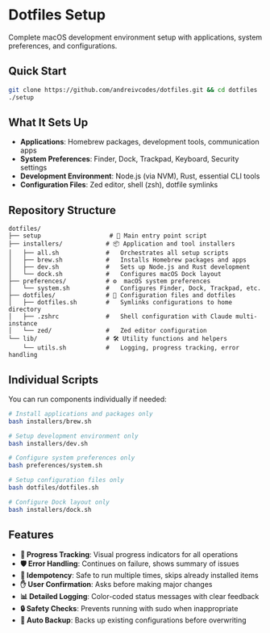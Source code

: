 # Dotfiles Setup

Complete macOS development environment setup with applications, system preferences, and configurations.

## Quick Start

```bash
git clone https://github.com/andreivcodes/dotfiles.git && cd dotfiles
./setup
```

## What It Sets Up

- **Applications**: Homebrew packages, development tools, communication apps
- **System Preferences**: Finder, Dock, Trackpad, Keyboard, Security settings  
- **Development Environment**: Node.js (via NVM), Rust, essential CLI tools
- **Configuration Files**: Zed editor, shell (zsh), dotfile symlinks

## Repository Structure

```
dotfiles/
├── setup                   # 🚀 Main entry point script
├── installers/            # 📦 Application and tool installers
│   ├── all.sh             #   Orchestrates all setup scripts
│   ├── brew.sh            #   Installs Homebrew packages and apps
│   ├── dev.sh             #   Sets up Node.js and Rust development
│   └── dock.sh            #   Configures macOS Dock layout
├── preferences/           # ⚙️  macOS system preferences
│   └── system.sh          #   Configures Finder, Dock, Trackpad, etc.
├── dotfiles/              # 🔧 Configuration files and dotfiles
│   ├── dotfiles.sh        #   Symlinks configurations to home directory
│   ├── .zshrc             #   Shell configuration with Claude multi-instance
│   └── zed/               #   Zed editor configuration
└── lib/                   # 🛠️ Utility functions and helpers
    └── utils.sh           #   Logging, progress tracking, error handling
```

## Individual Scripts

You can run components individually if needed:

```bash
# Install applications and packages only
bash installers/brew.sh

# Setup development environment only  
bash installers/dev.sh

# Configure system preferences only
bash preferences/system.sh

# Setup configuration files only
bash dotfiles/dotfiles.sh

# Configure Dock layout only
bash installers/dock.sh
```

## Features

- **🎯 Progress Tracking**: Visual progress indicators for all operations
- **🛡️ Error Handling**: Continues on failure, shows summary of issues
- **🔄 Idempotency**: Safe to run multiple times, skips already installed items
- **✋ User Confirmation**: Asks before making major changes
- **📊 Detailed Logging**: Color-coded status messages with clear feedback
- **🔒 Safety Checks**: Prevents running with sudo when inappropriate
- **💾 Auto Backup**: Backs up existing configurations before overwriting
